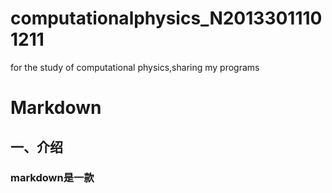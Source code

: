 # computationalphysics_N20133011101211
for the study of computational physics,sharing my programs

# Markdown
## 一、介绍
### markdown是一款 
